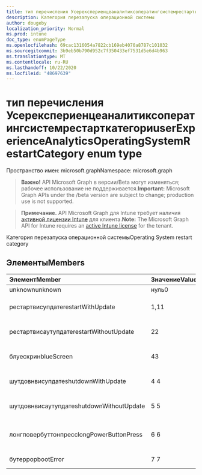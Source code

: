 ```yaml
---
title: тип перечисления Усерекспериенцеаналитиксоператингсистемрестарткатегори
description: Категория перезапуска операционной системы
author: dougeby
localization_priority: Normal
ms.prod: intune
doc_type: enumPageType
ms.openlocfilehash: 69cac1316054a7822cb169eb4070a8787c101032
ms.sourcegitcommit: 3b9eb50b790d952c7f350433ef7531d5e6d4b963
ms.translationtype: MT
ms.contentlocale: ru-RU
ms.lasthandoff: 10/22/2020
ms.locfileid: "48697639"
---
```

# <a name="userexperienceanalyticsoperatingsystemrestartcategory-enum-type"></a><span data-ttu-id="61db9-103">тип перечисления Усерекспериенцеаналитиксоператингсистемрестарткатегори</span><span class="sxs-lookup"><span data-stu-id="61db9-103">userExperienceAnalyticsOperatingSystemRestartCategory enum type</span></span>

<span data-ttu-id="61db9-104">Пространство имен: microsoft.graph</span><span class="sxs-lookup"><span data-stu-id="61db9-104">Namespace: microsoft.graph</span></span>

> <span data-ttu-id="61db9-105">**Важно!** API Microsoft Graph в версии/Beta могут изменяться; рабочее использование не поддерживается.</span><span class="sxs-lookup"><span data-stu-id="61db9-105">**Important:** Microsoft Graph APIs under the /beta version are subject to change; production use is not supported.</span></span>

> <span data-ttu-id="61db9-106">**Примечание.** API Microsoft Graph для Intune требует наличия [активной лицензии Intune](https://go.microsoft.com/fwlink/?linkid=839381) для клиента.</span><span class="sxs-lookup"><span data-stu-id="61db9-106">**Note:** The Microsoft Graph API for Intune requires an [active Intune license](https://go.microsoft.com/fwlink/?linkid=839381) for the tenant.</span></span>

<span data-ttu-id="61db9-107">Категория перезапуска операционной системы</span><span class="sxs-lookup"><span data-stu-id="61db9-107">Operating System restart category</span></span>

## <a name="members"></a><span data-ttu-id="61db9-108">Элементы</span><span class="sxs-lookup"><span data-stu-id="61db9-108">Members</span></span>
|<span data-ttu-id="61db9-109">Элемент</span><span class="sxs-lookup"><span data-stu-id="61db9-109">Member</span></span>|<span data-ttu-id="61db9-110">Значение</span><span class="sxs-lookup"><span data-stu-id="61db9-110">Value</span></span>|<span data-ttu-id="61db9-111">Описание</span><span class="sxs-lookup"><span data-stu-id="61db9-111">Description</span></span>|
|:---|:---|:---|
|<span data-ttu-id="61db9-112">unknown</span><span class="sxs-lookup"><span data-stu-id="61db9-112">unknown</span></span>|<span data-ttu-id="61db9-113">нуль</span><span class="sxs-lookup"><span data-stu-id="61db9-113">0</span></span>|<span data-ttu-id="61db9-114">Unknown</span><span class="sxs-lookup"><span data-stu-id="61db9-114">Unknown</span></span>|
|<span data-ttu-id="61db9-115">рестартвисупдате</span><span class="sxs-lookup"><span data-stu-id="61db9-115">restartWithUpdate</span></span>|<span data-ttu-id="61db9-116">1,1</span><span class="sxs-lookup"><span data-stu-id="61db9-116">1</span></span>|<span data-ttu-id="61db9-117">Перезапуск с обновлением</span><span class="sxs-lookup"><span data-stu-id="61db9-117">Restart with update</span></span>|
|<span data-ttu-id="61db9-118">рестартвисаутупдате</span><span class="sxs-lookup"><span data-stu-id="61db9-118">restartWithoutUpdate</span></span>|<span data-ttu-id="61db9-119">2</span><span class="sxs-lookup"><span data-stu-id="61db9-119">2</span></span>|<span data-ttu-id="61db9-120">Перезагрузка без обновления</span><span class="sxs-lookup"><span data-stu-id="61db9-120">Restart without update</span></span>|
|<span data-ttu-id="61db9-121">блуескрин</span><span class="sxs-lookup"><span data-stu-id="61db9-121">blueScreen</span></span>|<span data-ttu-id="61db9-122">4</span><span class="sxs-lookup"><span data-stu-id="61db9-122">3</span></span>|<span data-ttu-id="61db9-123">Перезагрузка синего экрана</span><span class="sxs-lookup"><span data-stu-id="61db9-123">Blue screen restart</span></span>|
|<span data-ttu-id="61db9-124">шутдовнвисупдате</span><span class="sxs-lookup"><span data-stu-id="61db9-124">shutdownWithUpdate</span></span>|<span data-ttu-id="61db9-125">4 </span><span class="sxs-lookup"><span data-stu-id="61db9-125">4</span></span>|<span data-ttu-id="61db9-126">Завершение работы с обновлением</span><span class="sxs-lookup"><span data-stu-id="61db9-126">Shutdown with update</span></span>|
|<span data-ttu-id="61db9-127">шутдовнвисаутупдате</span><span class="sxs-lookup"><span data-stu-id="61db9-127">shutdownWithoutUpdate</span></span>|<span data-ttu-id="61db9-128">5 </span><span class="sxs-lookup"><span data-stu-id="61db9-128">5</span></span>|<span data-ttu-id="61db9-129">Завершение работы без обновления</span><span class="sxs-lookup"><span data-stu-id="61db9-129">Shutdown without update</span></span>|
|<span data-ttu-id="61db9-130">лонгповербуттонпресс</span><span class="sxs-lookup"><span data-stu-id="61db9-130">longPowerButtonPress</span></span>|<span data-ttu-id="61db9-131">6 </span><span class="sxs-lookup"><span data-stu-id="61db9-131">6</span></span>|<span data-ttu-id="61db9-132">Нажатие кнопки длительного энергопотребления</span><span class="sxs-lookup"><span data-stu-id="61db9-132">Long power button press</span></span>|
|<span data-ttu-id="61db9-133">бутеррор</span><span class="sxs-lookup"><span data-stu-id="61db9-133">bootError</span></span>|<span data-ttu-id="61db9-134">7 </span><span class="sxs-lookup"><span data-stu-id="61db9-134">7</span></span>|<span data-ttu-id="61db9-135">Ошибка загрузки</span><span class="sxs-lookup"><span data-stu-id="61db9-135">Boot error</span></span>|





